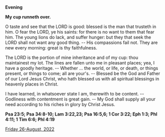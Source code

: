 **Evening**

**My cup runneth over.**
 
O taste and see that the LORD is good: blessed is the man that trusteth in him. O fear the LORD, ye his saints: for there is no want to them that fear him. The young lions do lack, and suffer hunger: but they that seek the LORD shall not want any good thing. -- His compassions fail not. They are new every morning: great is thy faithfulness.
 
The LORD is the portion of mine inheritance and of my cup: thou maintainest my lot. The lines are fallen unto me in pleasant places; yea, I have a goodly heritage. -- Whether ... the world, or life, or death, or things present, or things to come; all are your's. -- Blessed be the God and Father of our Lord Jesus Christ, who hath blessed us with all spiritual blessings in heavenly places in Christ.
 
I have learned, in whatsoever state I am, therewith to be content. -- Godliness with contentment is great gain. -- My God shall supply all your need according to his riches in glory by Christ Jesus.  

**Psa 23:5; Psa 34:8-10; Lam 3:22,23; Psa 16:5,6; 1 Cor 3:22; Eph 1:3; Phl 4:11; 1 Tim 6:6; Phl 4:19**

[Friday 26-August, 2022](https://t.me/daily_light)
